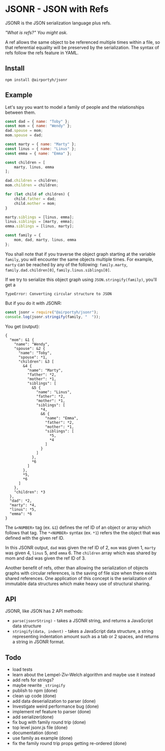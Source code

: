 # JSONR - JSON with Refs

JSONR is the JSON serialization language plus refs.

*"What is refs?" You might ask.*

A ref allows the same object to be referenced multiple
times within a file, so that referential equality will be preserved by the serialization.
The syntax of refs follow the refs feature in YAML.

## Install

```
npm install @airportyh/jsonr
```

## Example

Let's say you want to model a family of people and the relationships between them.

```js
const dad = { name: "Toby" };
const mom = { name: "Wendy" };
dad.spouse = mom;
mom.spouse = dad;

const marty = { name: "Marty" };
const linus = { name: "Linus" };
const emma = { name: "Emma" };

const children = [
    marty, linus, emma
];

dad.children = children;
mom.children = children;

for (let child of children) {
    child.father = dad;
    child.mother = mom;
}

marty.siblings = [linus, emma];
linus.siblings = [marty, emma];
emma.siblings = [linus, marty];

const family = {
    mom, dad, marty, linus, emma
};
```

You shall note that if you traverse the object graph starting at the variable `family`,
you will encounter the same objects multiple times. For example, `marty` can be reached
by any of the following: `family.marty`, `family.dad.children[0]`, `family.linus.siblings[0]`.

If we try to serialize this object graph using `JSON.stringify(family)`, you'll get a

```
TypeError: Converting circular structure to JSON
```

But if you do it with JSONR:

```js
const jsonr = require("@airportyh/jsonr");
console.log(jsonr.stringify(family, "  "));
```
You get (output):

```
{
  "mom": &1 {
    "name": "Wendy",
    "spouse": &2 {
      "name": "Toby",
      "spouse": *1,
      "children": &3 [
        &4 {
          "name": "Marty",
          "father": *2,
          "mother": *1,
          "siblings": [
            &5 {
              "name": "Linus",
              "father": *2,
              "mother": *1,
              "siblings": [
                *4,
                &6 {
                  "name": "Emma",
                  "father": *2,
                  "mother": *1,
                  "siblings": [
                    *5,
                    *4
                  ]
                }
              ]
            },
            *6
          ]
        },
        *5,
        *6
      ]
    },
    "children": *3
  },
  "dad": *2,
  "marty": *4,
  "linus": *5,
  "emma": *6
}
```

The `&<NUMBER>` tag (ex. `&1`) defines the ref ID of an object or array which follows that tag.
The `*<NUMBER>` syntax (ex. `*1`) refers the the object that was defined with the given ref ID.

In this JSONR output, `dad` was given the ref ID of 2, `mom` was given 1, `marty` was given 4,
`linus` 5, and `emma` 6. The `children` array which was shared by mom and dad was given the ref ID of 3.

Another benefit of refs, other than allowing the serialization of objects graphs with circular
references, is the saving of file size when there exists shared references. One application of
this concept is the serialization of immutable data structures which make heavy use of structural
sharing.

## API

JSONR, like JSON has 2 API methods:

* `parse(jsonrString)` - takes a JSONR string, and returns a JavaScript data structure
* `stringify(data, indent)` - takes a JavaScript data structure, a string representing indentation
amount such as a tab or 2 spaces, and returns a string in JSONR format.

## Todo

* load tests
* learn about the Lempel-Ziv-Welch algorithm and maybe use it instead
* add refs for strings?
* maybe rewrite `_stringify`
* publish to npm (done)
* clean up code (done)
* add data deserialization to parser (done)
* Investigate weird performance bug (done)
* implement ref feature to parser (done)
* add serializer(done)
* fix bug with family round trip (done)
* top level jsonr.js file (done)
* documentation (done)
* use family as example (done)
* fix the family round trip props getting re-ordered (done)
